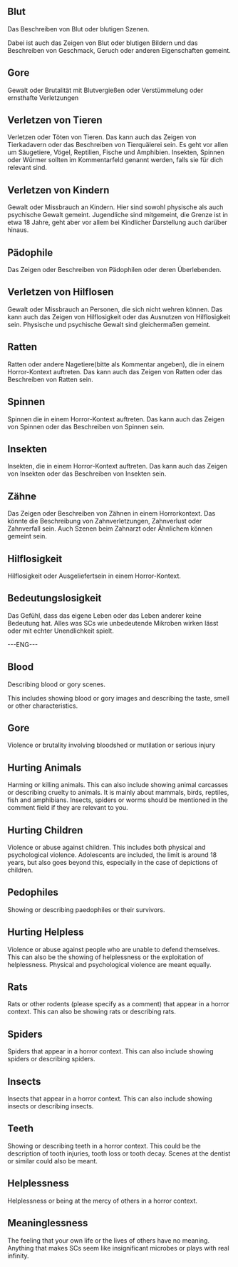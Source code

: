 ## Blut
Das Beschreiben von Blut oder blutigen Szenen.

Dabei ist auch das Zeigen von Blut oder blutigen Bildern und das Beschreiben von Geschmack, Geruch oder anderen Eigenschaften gemeint.

## Gore
Gewalt oder Brutalität mit Blutvergießen oder Verstümmelung oder ernsthafte Verletzungen

## Verletzen von Tieren
Verletzen oder Töten von Tieren. Das kann auch das Zeigen von Tierkadavern oder das Beschreiben von Tierquälerei sein. Es geht vor allen um Säugetiere, Vögel, Reptilien, Fische und Amphibien. Insekten, Spinnen oder Würmer sollten im Kommentarfeld genannt werden, falls sie für dich relevant sind.

## Verletzen von Kindern
Gewalt oder Missbrauch an Kindern. Hier sind sowohl physische als auch psychische Gewalt gemeint. Jugendliche sind mitgemeint, die Grenze ist in etwa 18 Jahre, geht aber vor allem bei Kindlicher Darstellung auch darüber hinaus.

## Pädophile
Das Zeigen oder Beschreiben von Pädophilen oder deren Überlebenden.

## Verletzen von Hilflosen
Gewalt oder Missbrauch an Personen, die sich nicht wehren können. Das kann auch das Zeigen von Hilflosigkeit oder das Ausnutzen von Hilflosigkeit sein. Physische und psychische Gewalt sind gleichermaßen gemeint.

## Ratten
Ratten oder andere Nagetiere(bitte als Kommentar angeben), die in einem Horror-Kontext auftreten. Das kann auch das Zeigen von Ratten oder das Beschreiben von Ratten sein.

## Spinnen
Spinnen die in einem Horror-Kontext auftreten. Das kann auch das Zeigen von Spinnen oder das Beschreiben von Spinnen sein.

## Insekten
Insekten, die in einem Horror-Kontext auftreten. Das kann auch das Zeigen von Insekten oder das Beschreiben von Insekten sein.

## Zähne
Das Zeigen oder Beschreiben von Zähnen in einem Horrorkontext. Das könnte die Beschreibung von Zahnverletzungen, Zahnverlust oder Zahnverfall sein. Auch Szenen beim Zahnarzt oder Ähnlichem können gemeint sein.

## Hilflosigkeit
Hilflosigkeit oder Ausgeliefertsein in einem Horror-Kontext.

## Bedeutungslosigkeit
Das Gefühl, dass das eigene Leben oder das Leben anderer keine Bedeutung hat. Alles was SCs wie unbedeutende Mikroben wirken lässt oder mit echter Unendlichkeit spielt.

---ENG---

## Blood
Describing blood or gory scenes.

This includes showing blood or gory images and describing the taste, smell or other characteristics.

## Gore
Violence or brutality involving bloodshed or mutilation or serious injury

## Hurting Animals
Harming or killing animals. This can also include showing animal carcasses or describing cruelty to animals. It is mainly about mammals, birds, reptiles, fish and amphibians. Insects, spiders or worms should be mentioned in the comment field if they are relevant to you.

## Hurting Children
Violence or abuse against children. This includes both physical and psychological violence. Adolescents are included, the limit is around 18 years, but also goes beyond this, especially in the case of depictions of children.

## Pedophiles
Showing or describing paedophiles or their survivors.

## Hurting Helpless
Violence or abuse against people who are unable to defend themselves. This can also be the showing of helplessness or the exploitation of helplessness. Physical and psychological violence are meant equally.

## Rats
Rats or other rodents (please specify as a comment) that appear in a horror context. This can also be showing rats or describing rats.

## Spiders
Spiders that appear in a horror context. This can also include showing spiders or describing spiders.

## Insects
Insects that appear in a horror context. This can also include showing insects or describing insects.

## Teeth
Showing or describing teeth in a horror context. This could be the description of tooth injuries, tooth loss or tooth decay. Scenes at the dentist or similar could also be meant.

## Helplessness
Helplessness or being at the mercy of others in a horror context.

## Meaninglessness
The feeling that your own life or the lives of others have no meaning. Anything that makes SCs seem like insignificant microbes or plays with real infinity.